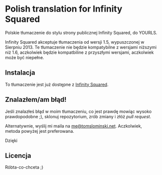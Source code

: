 Polish translation for Infinity Squared
=======================================

Polskie tłumaczenie do stylu strony publicznej Infinity Squared, do YOURLS.

Infinity Squared akceptuje tłumaczenia od wersji 1.5, wypuszczonej w Sierpniu 2013. Te tłumaczenie nie będzie kompatybilne z wersjami niższymi niż 1.6, aczkolwiek będzie kompatbiline z przyszłymi wersjami, aczkolwiek może być niepełne.

Instalacja
----------

To tłumaczenie jest już dostępne z [Infinity Squared](https://github.com/tomslominski/infinity-squared).

Znalazłem/am błąd!
------------------
Jeśli znalazłeś błąd w moim tłumaczeniu, co jest prawdę mowiąc wysoko prawdopodobne ;), sklonuj repozytorium, zrób zmiany i złóż _pull request_.

Alternatywnie, wyślij mi maila na [me@tomslominski.net](me@tomslominski.net). Aczkolwiek, metoda powyżej jest preferowana.

Dzięki

Licencja
--------
Róbta-co-chceta ;)

